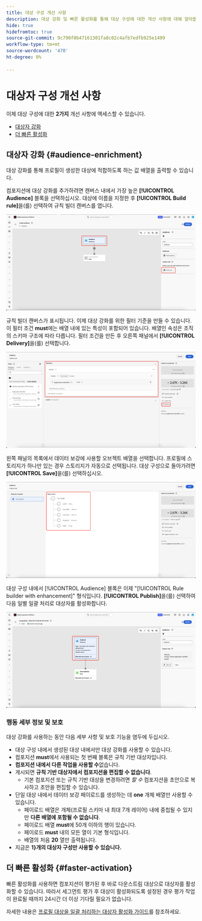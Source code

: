 ```yaml
---
title: 대상 구성 개선 사항
description: 대상 강화 및 빠른 활성화를 통해 대상 구성에 대한 개선 사항에 대해 알아봅니다.
hide: true
hidefromtoc: true
source-git-commit: 9c790f0b47161301fa8c02c4afb7edfb925e1499
workflow-type: tm+mt
source-wordcount: '470'
ht-degree: 0%

---
```



# 대상자 구성 개선 사항

이제 대상 구성에 대한 **2가지** 개선 사항에 액세스할 수 있습니다.

- [대상자 강화](#audience-enrichment)
- [더 빠른 활성화](#faster-activation)

## 대상자 강화 {#audience-enrichment}

대상 강화를 통해 프로필이 생성한 대상에 적합하도록 하는 값 배열을 출력할 수 있습니다.

컴포지션에 대상 강화를 추가하려면 캔버스 내에서 가장 높은 **[!UICONTROL Audience]** 블록을 선택하십시오. 대상에 이름을 지정한 후 **[!UICONTROL Build rule]**&#x200B;을(를) 선택하여 규칙 빌더 캔버스를 엽니다.

![대상 블록과 빌드 규칙 단추가 강조 표시됩니다.](/help/segmentation/images/ui/composition-enhancements/select-build-rule.png)

규칙 빌더 캔버스가 표시됩니다. 이제 대상 강화를 위한 필터 기준을 만들 수 있습니다. 이 필터 조건 **must**&#x200B;에는 배열 내에 있는 특성이 포함되어 있습니다. 배열인 속성은 조직의 스키마 구조에 따라 다릅니다. 필터 조건을 만든 후 오른쪽 패널에서 **[!UICONTROL Delivery]**&#x200B;을(를) 선택합니다.

![규칙 빌더 캔버스에는 다양한 기능을 사용할 수 있는 대상의 예가 표시됩니다. 게재 단추도 강조 표시됩니다.](/help/segmentation/images/ui/composition-enhancements/view-delivery.png)

왼쪽 패널의 목록에서 데이터 보강에 사용할 오브젝트 배열을 선택합니다. 프로필에 스토리지가 하나만 있는 경우 스토리지가 자동으로 선택됩니다. 대상 구성으로 돌아가려면 **[!UICONTROL Save]**&#x200B;을(를) 선택하십시오.

<!-- , as well as the fields you want to be used in the enrichment. -->

![데이터 보강 트리의 스키마 트리가 표시됩니다.](/help/segmentation/images/ui/composition-enhancements/view-schema-tree.png)

대상 구성 내에서 [!UICONTROL Audience] 블록은 이제 &quot;[!UICONTROL Rule builder with enhancement]&quot; 형식입니다. **[!UICONTROL Publish]**&#x200B;을(를) 선택하여 다음 일별 일괄 처리로 대상자를 활성화합니다.

![대상자 블록이 강조 표시되어 데이터 보강이 있는 대상자가 추가되었음을 나타냅니다.](/help/segmentation/images/ui/composition-enhancements/rule-builder-with-enrichment.png)

### 행동 세부 정보 및 보호

대상 강화를 사용하는 동안 다음 세부 사항 및 보호 기능을 염두에 두십시오.

- 대상 구성 내에서 생성된 대상 내에서만 대상 강화를 사용할 수 있습니다.
- 컴포지션 **must**&#x200B;에서 사용되는 첫 번째 블록은 규칙 기반 대상자입니다.
- **컴포지션 내에서 다른 작업을 사용할 수**&#x200B;없습니다.
- 게시되면 **규칙 기반 대상자에서 컴포지션을 편집할 수 없습니다**.
   - 기본 컴포지션 또는 규칙 기반 대상을 변경하려면 *할 수* 컴포지션을 초안으로 복사하고 초안을 편집할 수 있습니다.
- 단일 대상 내에서 데이터 보강 페이로드를 생성하는 데 **one** 개체 배열만 사용할 수 있습니다.
   - 페이로드 배열은 개체(프로필 스키마 내 최대 7개 레이어) 내에 중첩될 수 있지만 **다른 배열에 포함될 수 없습니다**.
   - 페이로드 배열 **must**&#x200B;에 50개 이하의 행이 있습니다.
   - 페이로드 **must** 내의 모든 열이 기본 형식입니다.
   - 배열의 처음 **20** 열만 출력됩니다.
- 지금은 **1}개의 대상자 구성만 사용할 수 있습니다.**

## 더 빠른 활성화 {#faster-activation}

빠른 활성화를 사용하면 컴포지션이 평가된 후 바로 다운스트림 대상으로 대상자를 활성화할 수 있습니다. 따라서 세그먼트 평가 후 대상이 활성화되도록 설정된 경우 평가 작업이 완료될 때까지 24시간 더 이상 기다릴 필요가 없습니다.

자세한 내용은 [프로필 대상을 일괄 처리하는 대상자 활성화 가이드](/help/destinations/ui/activate-batch-profile-destinations.md#export-full-files)를 참조하세요.
